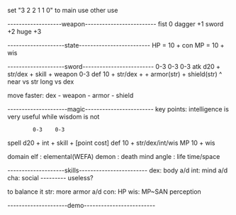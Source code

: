 set "3 2 2 1 1 0" to
     main use  other use

-------------------weapon-------------------------
fist    0
dagger +1
sword  +2
huge   +3

--------------------state-------------------------
HP = 10 + con
MP = 10 + wis

--------------------sword-------------------------
               0-3      0-3     0-3
atk d20 + str/dex + skill + weapon
                                           0-3
def  10 + str/dex +       + armor(str) + shield(str)
                ^
            near vs str
            long vs dex

move faster: dex - weapon - armor - shield

---------------------magic------------------------
key points: intelligence is very useful
            while wisdom is not

            0-3    0-3
spell d20 + int + skill + [point cost]
def   10  + str/dex/int/wis
MP    10  + wis

domain
elf   : elemental(WEFA)
demon : death mind
angle : life  time/space

--------------------skills------------------------
dex: body       a/d
int: mind       a/d
cha: social        --------- useless?

to balance it
str: more armor a/d
con: HP
wis: MP~SAN perception

---------------------demo-------------------------


